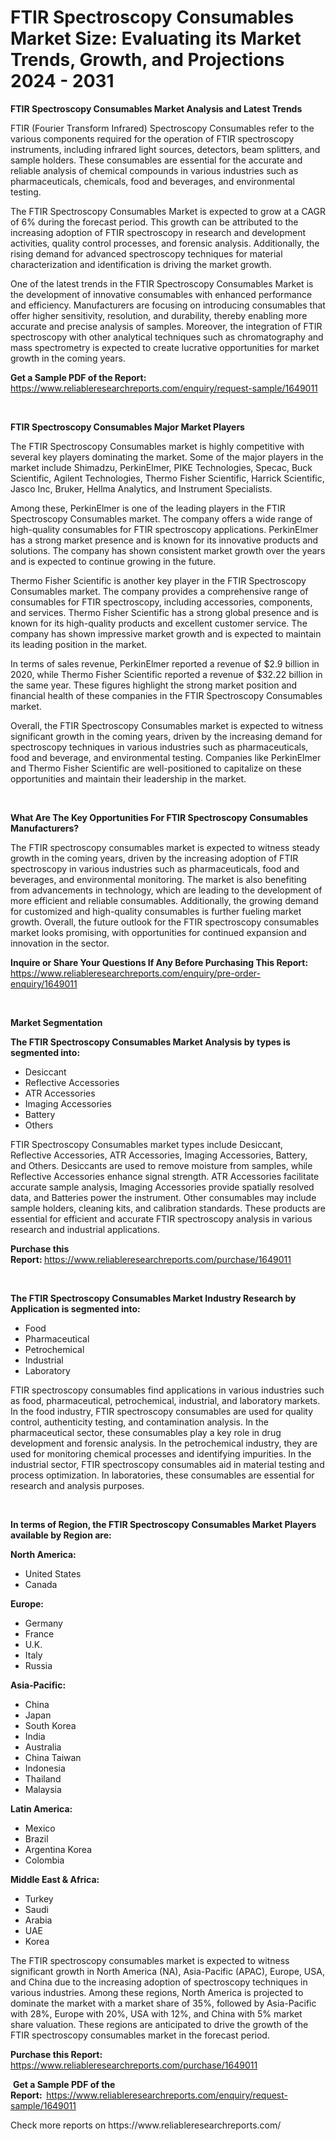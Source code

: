 <p><h1>FTIR Spectroscopy Consumables Market Size: Evaluating its Market Trends, Growth, and Projections 2024 - 2031</h1></p><p><strong>FTIR Spectroscopy Consumables Market Analysis and Latest Trends</strong></p>
<p><p>FTIR (Fourier Transform Infrared) Spectroscopy Consumables refer to the various components required for the operation of FTIR spectroscopy instruments, including infrared light sources, detectors, beam splitters, and sample holders. These consumables are essential for the accurate and reliable analysis of chemical compounds in various industries such as pharmaceuticals, chemicals, food and beverages, and environmental testing.</p><p>The FTIR Spectroscopy Consumables Market is expected to grow at a CAGR of 6% during the forecast period. This growth can be attributed to the increasing adoption of FTIR spectroscopy in research and development activities, quality control processes, and forensic analysis. Additionally, the rising demand for advanced spectroscopy techniques for material characterization and identification is driving the market growth.</p><p>One of the latest trends in the FTIR Spectroscopy Consumables Market is the development of innovative consumables with enhanced performance and efficiency. Manufacturers are focusing on introducing consumables that offer higher sensitivity, resolution, and durability, thereby enabling more accurate and precise analysis of samples. Moreover, the integration of FTIR spectroscopy with other analytical techniques such as chromatography and mass spectrometry is expected to create lucrative opportunities for market growth in the coming years.</p></p>
<p><strong>Get a Sample PDF of the Report:&nbsp;</strong> <a href="https://www.reliableresearchreports.com/enquiry/request-sample/1649011">https://www.reliableresearchreports.com/enquiry/request-sample/1649011</a></p>
<p>&nbsp;</p>
<p><strong>FTIR Spectroscopy Consumables Major Market Players</strong></p>
<p><p>The FTIR Spectroscopy Consumables market is highly competitive with several key players dominating the market. Some of the major players in the market include Shimadzu, PerkinElmer, PIKE Technologies, Specac, Buck Scientific, Agilent Technologies, Thermo Fisher Scientific, Harrick Scientific, Jasco Inc, Bruker, Hellma Analytics, and Instrument Specialists.</p><p>Among these, PerkinElmer is one of the leading players in the FTIR Spectroscopy Consumables market. The company offers a wide range of high-quality consumables for FTIR spectroscopy applications. PerkinElmer has a strong market presence and is known for its innovative products and solutions. The company has shown consistent market growth over the years and is expected to continue growing in the future.</p><p>Thermo Fisher Scientific is another key player in the FTIR Spectroscopy Consumables market. The company provides a comprehensive range of consumables for FTIR spectroscopy, including accessories, components, and services. Thermo Fisher Scientific has a strong global presence and is known for its high-quality products and excellent customer service. The company has shown impressive market growth and is expected to maintain its leading position in the market.</p><p>In terms of sales revenue, PerkinElmer reported a revenue of $2.9 billion in 2020, while Thermo Fisher Scientific reported a revenue of $32.22 billion in the same year. These figures highlight the strong market position and financial health of these companies in the FTIR Spectroscopy Consumables market.</p><p>Overall, the FTIR Spectroscopy Consumables market is expected to witness significant growth in the coming years, driven by the increasing demand for spectroscopy techniques in various industries such as pharmaceuticals, food and beverage, and environmental testing. Companies like PerkinElmer and Thermo Fisher Scientific are well-positioned to capitalize on these opportunities and maintain their leadership in the market.</p></p>
<p>&nbsp;</p>
<p><strong>What Are The Key Opportunities For FTIR Spectroscopy Consumables Manufacturers?</strong></p>
<p><p>The FTIR spectroscopy consumables market is expected to witness steady growth in the coming years, driven by the increasing adoption of FTIR spectroscopy in various industries such as pharmaceuticals, food and beverages, and environmental monitoring. The market is also benefiting from advancements in technology, which are leading to the development of more efficient and reliable consumables. Additionally, the growing demand for customized and high-quality consumables is further fueling market growth. Overall, the future outlook for the FTIR spectroscopy consumables market looks promising, with opportunities for continued expansion and innovation in the sector.</p></p>
<p><strong>Inquire or Share Your Questions If Any Before Purchasing This Report:</strong> <a href="https://www.reliableresearchreports.com/enquiry/pre-order-enquiry/1649011">https://www.reliableresearchreports.com/enquiry/pre-order-enquiry/1649011</a></p>
<p>&nbsp;</p>
<p><strong>Market Segmentation</strong></p>
<p><strong>The FTIR Spectroscopy Consumables Market Analysis by types is segmented into:</strong></p>
<p><ul><li>Desiccant</li><li>Reflective Accessories</li><li>ATR Accessories</li><li>Imaging Accessories</li><li>Battery</li><li>Others</li></ul></p>
<p><p>FTIR Spectroscopy Consumables market types include Desiccant, Reflective Accessories, ATR Accessories, Imaging Accessories, Battery, and Others. Desiccants are used to remove moisture from samples, while Reflective Accessories enhance signal strength. ATR Accessories facilitate accurate sample analysis, Imaging Accessories provide spatially resolved data, and Batteries power the instrument. Other consumables may include sample holders, cleaning kits, and calibration standards. These products are essential for efficient and accurate FTIR spectroscopy analysis in various research and industrial applications.</p></p>
<p><strong>Purchase this Report:&nbsp;</strong><a href="https://www.reliableresearchreports.com/purchase/1649011">https://www.reliableresearchreports.com/purchase/1649011</a></p>
<p>&nbsp;</p>
<p><strong>The FTIR Spectroscopy Consumables Market Industry Research by Application is segmented into:</strong></p>
<p><ul><li>Food</li><li>Pharmaceutical</li><li>Petrochemical</li><li>Industrial</li><li>Laboratory</li></ul></p>
<p><p>FTIR spectroscopy consumables find applications in various industries such as food, pharmaceutical, petrochemical, industrial, and laboratory markets. In the food industry, FTIR spectroscopy consumables are used for quality control, authenticity testing, and contamination analysis. In the pharmaceutical sector, these consumables play a key role in drug development and forensic analysis. In the petrochemical industry, they are used for monitoring chemical processes and identifying impurities. In the industrial sector, FTIR spectroscopy consumables aid in material testing and process optimization. In laboratories, these consumables are essential for research and analysis purposes.</p></p>
<p>&nbsp;</p>
<p><strong>In terms of Region, the FTIR Spectroscopy Consumables Market Players available by Region are:</strong></p>
<p>
    <p> <strong> North America: </strong>
        <ul>
            <li>United States</li>
            <li>Canada</li>
        </ul>
        </p> 
    <p> <strong> Europe: </strong>
        <ul>
            <li>Germany</li>
            <li>France</li>
            <li>U.K.</li>
            <li>Italy</li>
            <li>Russia</li>
        </ul>
        </p> 
    <p> <strong> Asia-Pacific: </strong>
        <ul>
            <li>China</li>
            <li>Japan</li>
            <li>South Korea</li>
            <li>India</li>
            <li>Australia</li>
            <li>China Taiwan</li>
            <li>Indonesia</li>
            <li>Thailand</li>
            <li>Malaysia</li>
        </ul>
        </p> 
    <p> <strong> Latin America: </strong>
        <ul>
            <li>Mexico</li>
            <li>Brazil</li>
            <li>Argentina Korea</li>
            <li>Colombia</li>
        </ul>
        </p> 
    <p> <strong> Middle East & Africa: </strong>
        <ul>
            <li>Turkey</li>
            <li>Saudi</li>
            <li>Arabia</li>
            <li>UAE</li>
            <li>Korea</li>
        </ul>
    </p>
    </p>
<p><p>The FTIR spectroscopy consumables market is expected to witness significant growth in North America (NA), Asia-Pacific (APAC), Europe, USA, and China due to the increasing adoption of spectroscopy techniques in various industries. Among these regions, North America is projected to dominate the market with a market share of 35%, followed by Asia-Pacific with 28%, Europe with 20%, USA with 12%, and China with 5% market share valuation. These regions are anticipated to drive the growth of the FTIR spectroscopy consumables market in the forecast period.</p></p>
<p><strong>Purchase this Report: </strong><a href="https://www.reliableresearchreports.com/purchase/1649011">https://www.reliableresearchreports.com/purchase/1649011</a></p>
<p>&nbsp;<strong>Get a Sample PDF of the Report:&nbsp;&nbsp;</strong><a href="https://www.reliableresearchreports.com/enquiry/request-sample/1649011">https://www.reliableresearchreports.com/enquiry/request-sample/1649011</a></p>
<p><strong></strong></p>
<p>Check more reports on https://www.reliableresearchreports.com/</p>